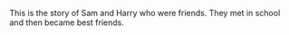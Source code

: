 This is the story of Sam and Harry who were friends.
They met in school and then became best friends.